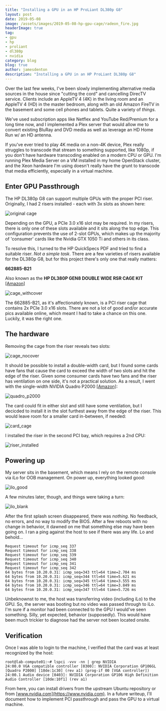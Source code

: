 ```yaml
---
title: "Installing a GPU in an HP ProLiant DL380p G8"
layout: post
date: 2019-05-08
image: /assets/images/2019-05-08-hp-gpu-cage/radeon_fire.jpg
headerImage: true
tag:
- gpu
- hp
- proliant
- dl380p
- nvidia
category: blog
blog: true
author: jamesdenton
description: "Installing a GPU in an HP ProLiant DL380p G8"
---
```


Over the last few weeks, I've been slowly implementing alternative media sources in the house since "cutting the cord" and cancelling DirecTV service. Clients include an AppleTV 4 (4K) in the living room and an AppleTV 4 (HD) in the master bedroom, along with an old Amazon FireTV in the basement and some cell phones and tablets. Quite a variety of *things*.

We've used subscription apps like Netflex and YouTube Red/Premium for a long time now, and I implemented a Plex server that would allow me to convert existing BluRay and DVD media as well as leverage an HD Home Run w/ an HD antenna.
<!--more-->

If you've ever tried to play 4K media on a non-4K device, Plex really struggles to transcode that stream to something supported, like 1080p, if you don't have hardware transcoding enabled on a modern CPU or GPU. I'm running Plex Media Server on a VM installed in my home OpenStack cluster, and the Xeon hardware I'm using doesn't really have the grunt to transcode that media efficiently, especially in a virtual machine.

## Enter GPU Passthrough

The HP DL380p G8 can support multiple GPUs with the proper PCI riser. Originally, I had 2 risers installed - each with 3x slots as shown here:

![original cage](/assets/images/2019-05-08-hp-gpu-cage/original_cage.jpg)

Depending on the GPU, a PCIe 3.0 x16 slot may be required. In my risers, there is only one of these slots available and it sits along the top edge. This configuration prevents the use of 2-slot GPUs, which makes up the majority of 'consumer' cards like the Nvidia GTX 1050 Ti and others in its class. 

To resolve this, I turned to the HP QuickSpecs PDF and tried to find a suitable riser. *Not a simple task*. There are a few varieties of risers available for the DL380p G8, but for this project there's only one that really matters:

**662885-B21**

Also known as the **HP DL380P GEN8 DOUBLE WIDE RSR CAGE KIT** [[Amazon]](https://amzn.to/2VaeL3T)

![cage_withcover](/assets/images/2019-05-08-hp-gpu-cage/cage_withcover.jpg)

The 662885-B21, as it's affectionately known, is a PCI riser cage that contains 2x PCIe 3.0 x16 slots. There are not a lot of good and/or accurate pics available online, which meant I had to take a chance on this one. Luckily, it was the right one.

## The hardware

Removing the cage from the riser reveals two slots:

![cage_nocover](/assets/images/2019-05-08-hp-gpu-cage/cage_nocover.jpg)

It should be possible to install a double-width card, but I found some cards have fans that cause the card to exceed the width of two slots and hit the edge of the riser. Given some consumer cards have two fans and the riser has ventilation on one side, it's not a practical solution. As a result, I went with the single-width NVIDIA Quadro P2000 [[Amazon]](https://amzn.to/2W01Oyh):

![quadro_p2000](/assets/images/2019-05-08-hp-gpu-cage/quadro_p2000.jpg)

The card could fit in either slot and still have some ventilation, but I decicded to install it in the slot furthest away from the edge of the riser. This would leave room for a smaller card in-between, if needed:

![card_cage](/assets/images/2019-05-08-hp-gpu-cage/card_cage.jpg)

I installed the riser in the second PCI bay, which requires a 2nd CPU:

![riser_installed](/assets/images/2019-05-08-hp-gpu-cage/riser_installed.jpg)

## Powering up

My server sits in the basement, which means I rely on the remote console via iLo for OOB management. On power up, everything looked good:

![ilo_good](/assets/images/2019-05-08-hp-gpu-cage/ilo_goodr.png)

A few minutes later, though, and things were taking a turn:

![ilo_blank](/assets/images/2019-05-08-hp-gpu-cage/ilo_blank.png)

After the first splash screen disappeared, there was *nothing*. No feedback, no errors, and no way to modify the BIOS. After a few reboots with no change in behavior, it dawned on me that something else may have been going on. I ran a ping against the host to see if there was any life. Lo and behold...

```
Request timeout for icmp_seq 337
Request timeout for icmp_seq 338
Request timeout for icmp_seq 339
Request timeout for icmp_seq 340
Request timeout for icmp_seq 341
Request timeout for icmp_seq 342
64 bytes from 10.20.0.31: icmp_seq=343 ttl=64 time=2.704 ms
64 bytes from 10.20.0.31: icmp_seq=344 ttl=64 time=5.621 ms
64 bytes from 10.20.0.31: icmp_seq=345 ttl=64 time=3.555 ms
64 bytes from 10.20.0.31: icmp_seq=346 ttl=64 time=3.849 ms
64 bytes from 10.20.0.31: icmp_seq=347 ttl=64 time=5.726 ms

```

Unbeknownst to me, the host was transferring video (including iLo) to the GPU. So, the server was booting but no video was passed through to iLo. I'm sure if a monitor had been connected to the GPU I would've seen something. Silly, yet expected, behavior (supposedly). This would have been much trickier to diagnose had the server not been located onsite.

## Verification

Once I was able to login to the machine, I verified that the card was at least recognized by the host:

```
root@lab-compute01:~# lspci -vvv -nn | grep NVIDIA
24:00.0 VGA compatible controller [0300]: NVIDIA Corporation GP106GL [Quadro P2000] [10de:1c30] (rev a1) (prog-if 00 [VGA controller])
24:00.1 Audio device [0403]: NVIDIA Corporation GP106 High Definition Audio Controller [10de:10f1] (rev a1)

```

From here, you can install drivers from the upstream Ubuntu repository or from [www.nvidia.com](https://www.nvidia.com). In a future writeup, I'll document how to implement PCI passthrough and pass the GPU to a virtual machine.
